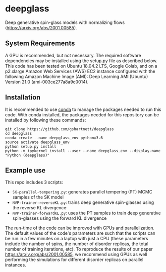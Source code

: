 # deepglass
Deep generative spin-glass models with normalizing flows (https://arxiv.org/abs/2001.00585).

## System Requirements
A GPU is recommended, but not necessary. The required software dependencies may be installed using the setup.py file as described below. This code has been tested on Ubuntu 18.04.2 LTS, Google Colab, and on a p2.xlarge Amazon Web Services (AWS) EC2 instance configured with the following Amazon Machine Image (AMI): Deep Learning AMI (Ubuntu) Version 21.0 (ami-003ce277a8a9c0014).

## Installation
It is recommended to use [conda](https://docs.conda.io/en/latest/) to manage the packages needed to run this code. With conda installed, the packages needed for this repository can be installed by following these commands:

    git clone https://github.com/gshartnett/deepglass
    cd deepglass
    conda create --name deepglass_env python=3.6
    source activate deepglass_env
    python setup.py install
    python -m ipykernel install --user --name deepglass_env --display-name "Python (deepglass)"

## Example use
This repo includes 3 scripts:
  - `SK-parallel-tempering.py`: generates parallel tempering (PT) MCMC samples of the SK model
  - `NVP-trainer-reverseKL.py`: trains deep generative spin-glasses using the reverse KL divergence
  - `NVP-trainer-forwardKL.py`: uses the PT samples to train deep generative spin-glasses using the forward KL divergence

The run-time of the code can be improved with GPUs and parallelization. The default values of the code's parameters are such that the scripts can be run in a few minutes on a laptop with just a CPU (these parameters include the number of spins, the number of disorder replicas, the total number of training iterations, etc). To reproduce the results of our paper https://arxiv.org/abs/2001.00585, we recommend using GPUs as well performing the simulations for different disorder replicas on parallel instances.
